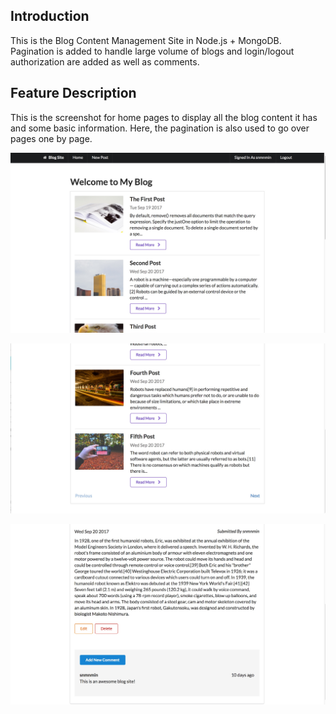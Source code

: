 ## Introduction
This is the Blog Content Management Site in Node.js + MongoDB. Pagination is added to handle large volume of blogs and login/logout authorization are added as well as comments.

## Feature Description 
This is the screenshot for home pages to display all the blog content it has and some basic information. Here, the pagination is also used to go over pages one by page.

![](img/1.1.jpeg)

![](img/1.2.jpeg)

![](img/1.3.jpeg)



